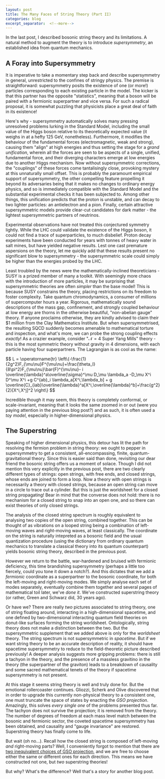 ```yaml
---
layout: post
title: The Many Faces of String Theory (Part II)
categories: blog
excerpt_separator:  <!--more-->
---
```

In the last post, I described bosonic string theory and its limitations. A natural method to augment the theory is to introduce *supersymmetry*, an established idea from quantum mechanics.

## A Foray into Supersymmetry

It is imperative to take a momentary step back and describe supersymmetry in general, unrestricted to the confines of stringy physics. The premise is straightforward: supersymmetry posits the existence of one (or more!) particles corresponding to each existing particle in the model. The kicker is that this partner has the opposite "statistics", meaning that a boson will be paired with a fermionic superpartner and vice versa. For such a radical proposal, it is somewhat puzzling that physicists place a great deal of faith in its existence! 

Here's why - supersymmetry automatically solves many pressing unresolved problems lurking in the Standard Model, including the small value of the Higgs boson relative to its theoretically expected value (it weighs in at a hefty 125 GeV, nonetheless). Furthermore, it modifies the behaviour of the fundamental forces (electromagnetic, weak and strong), causing them "align" at high energies and thus setting the stage for a *grand unification*, wherein all the forces are seen to be aspects of a single, unified, fundamental force, and their diverging characters emerge at low energies due to another Higgs mechanism. Now without supersymmetric corrections, the "couplings" of these forces come tantalisingly close, provoking mystery at this unnaturally small offset. This is probably the paramount empirical support of supersymmetry, the other compelling feature propelling it beyond its adversaries being that it makes no changes to ordinary energy physics, and so is immediately compatible with the Standard Model and the substantial experimental checks it has been subjected to. Among other things, this unification predicts that the proton is unstable, and can decay to two lighter particles: an antielectron and a pion. Finally, certain attractive supersymmetric models provide clear-cut candidates for dark matter - the lightest supersymmetric partners of neutrinos.

Experimental observations have not treated this conjectured symmetry lightly. While the LHC could validate the existence of the Higgs boson, it could not find a trace of superparticles, to much disbelief. Proton decay experiments have been conducted for years with tonnes of heavy water in salt mines, but have yielded negative results. Lest one cast premature aspersions on the theory, let me quickly add that these results present no significant blow to supersymmetry - the supersymmetric scale could simply be higher than the energies probed by the LHC.

Least troubled by the news were the mathematically-inclined theoreticians - SUSY is a prized member of many a toolkit. With seemingly more chaos with the introduction of more particles, it may be surprising that supersymmetric theories are often *simpler* than the base model! This is because SUSY constrains the theory, placing restrictions on its freedom to foster complexity. Take quantum chromodynamics, a consumer of millions of supercomputer hours a year. Rigorous, mathematically sound descriptions of the mass gap, confinement, and strongly coupled behaviour at low energy are thorns in the otherwise beautiful, "non-abelian gauge" theory. If anyone proclaims otherwise, they are kindly advised to claim their \$1 million from the Clay Mathematics Institute. But when supersymmetrised, the resulting SQCD suddenly becomes amenable to mathematical torture and inspection, and what's more, we can probe the strong coupling effects *exactly*! As a crazier example, consider "$\mathcal N=4$ Super Yang Mills" theory - this is the most symmetric theory without gravity in 4 dimensions, with each particle having four superpartners. The Lagrangian is as cool as the name:

<div>
$$
L = \operatorname{tr} \left\{-\frac{1}{2g^2}F_{\mu\nu}F^{\mu\nu}+\frac{\theta_I}{8\pi^2}F_{\mu\nu}\bar{F}^{\mu\nu}- i \overline{\lambda}^a\overline{\sigma}^\mu D_\mu \lambda_a -D_\mu X^i D^\mu X^i
+g C^{ab}_i \lambda_a[X^i,\lambda_b] + g \overline{C}_{iab}\overline{\lambda}^a[X^i,\overline{\lambda}^b]+\frac{g^2}{2}[X^i,X^j]^2 \right\}
$$
</div>

Incredible though it may seem, this theory is completely conformal, or scale-invariant, meaning that it looks the same zoomed in or out (were you paying attention in the previous blog post?) and as such, it is often used a *toy model*, especially in higher-dimensional physics.

## The Superstring

Speaking of higher dimensional physics, this detour has lit the path for resolving the fermion problem in string theory: we ought to pepper in supersymmetry to get a consistent, all-encompassing, finite, quantum-gravitational theory. Since this is easier said than done, revisiting our dear friend the bosonic string offers us a moment of solace. Though I did not mention this very explicitly in the previous post, there are two clearly different types of strings: open strings, with free ends, and closed strings, whose ends are joined to form a loop. Now a theory with open strings is necessarily a theory with closed strings, because an open string can move in a circle to trace out a cylinder. But this is just the worldsheet for a closed string propagating! Bear in mind that the converse does not hold: there is no mechanism for a closed string to snap into an open one, and so there can exist theories of only closed strings.

The analysis of the closed string spectrum is roughly equivalent to analysing two copies of the open string, combined together. This can be thought of as vibrations on a looped string being a combination of left-moving waves and right-moving waves, at least classically. The coordinate on the string is naturally intepreted as a bosonic field and the usual quantization procedure (using the dictionary from ordinary quantum mechanics to translate a classical theory into its quantum counterpart) yields bosonic string theory, described in the previous post. 

However we return to the battle, war-hardened and bruised with fermionic deficiency, this time brandishing supersymmetry (perhaps a little too fiercely, could you tone it down a notch?).  And this dictates that we add a *fermionic* coordinate as a superpartner to the bosonic coordinate, for both the left-moving and right-moving modes. We simply analyse each set of modes separately, eventually combine them together and several pages of mathematical toil later, we've *done it*. We've constructed superstring theory (or rather, Green and Schwarz did, 30 years ago). 

Or have we? There are really *two* pictures associated to string theory, one of string floating around, interacting in a high-dimensional spacetime, and one defined by two-dimensional interacting quantum field theories on donut-like surfaces forming the string worldsheet. Ontologically, string theory does not make a distinction between the two. But the supersymmetric supplement that we added above is only for the *worldsheet* theory. The string spectrum is not supersymmetric in *spacetime*. But if we want string theory to be an accurate description of reality, it should have spacetime supersymmetry to reduce to the field-theoretic picture described previously! A deeper analysis suggests more gripping problems: there is still a tachyon in the theory, and the presence of a massless gravitino in the theory (the superpartner of the graviton) leads to a breakdown of causality and some sacred mathematical tenets of the theory if spacetime supersymmetry is not present.

At this stage it seems string theory is well and truly done for. But the emotional rollercoaster continues. Gliozzi, Scherk and Olive discovered that in order to upgrade this currently non-physical theory to a consistent one, one must truncate the space of states by enacting the *GSO projection*. Amazingly, this solves *every single one* of the problems presented thus far. The tachyon does not survive the projection; it is removed from the theory. The number of degrees of freedom at each mass level match between the bosonic and fermionic sector, the coveted spacetime supersymmetry has been obtained, and causality and "gauge invariance" are restored. Superstring theory has finally come to life.

But wait (oh no...). Recall how the closed string is composed of left-moving *and* right-moving parts? Well, I conveniently forgot to mention that there are [two inequivalent choices of GSO projection](https://physics.stackexchange.com/a/643223/231159), and we are free to choose either the same or different ones for each direction. This means we have constructed not one, but *two* superstring theories! 

But why? What's the difference? Well that's a story for another blog post.
